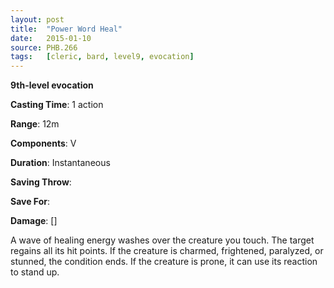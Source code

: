 ```yaml
---
layout: post
title:  "Power Word Heal"
date:   2015-01-10
source: PHB.266
tags:   [cleric, bard, level9, evocation]
---
```


**9th-level evocation**

**Casting Time**: 1 action

**Range**: 12m

**Components**: V

**Duration**: Instantaneous

**Saving Throw**:

**Save For**:

**Damage**: []

A wave of healing energy washes over the creature you touch. The target regains all its hit points. If the creature is charmed, frightened, paralyzed, or stunned, the condition ends. If the creature is prone, it can use its reaction to stand up.
